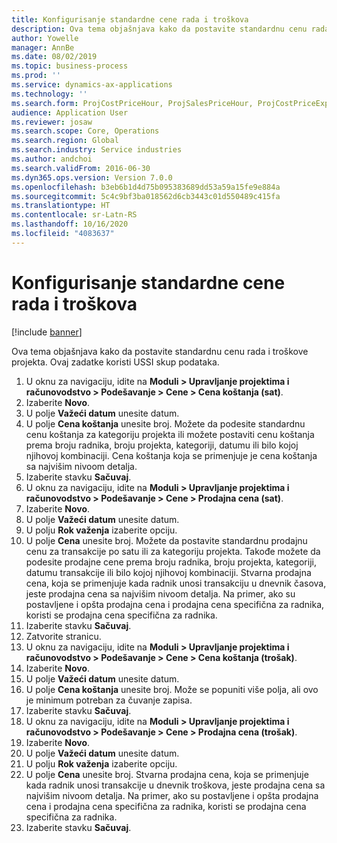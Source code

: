 ```yaml
---
title: Konfigurisanje standardne cene rada i troškova
description: Ova tema objašnjava kako da postavite standardnu cenu rada i troškove projekta.
author: Yowelle
manager: AnnBe
ms.date: 08/02/2019
ms.topic: business-process
ms.prod: ''
ms.service: dynamics-ax-applications
ms.technology: ''
ms.search.form: ProjCostPriceHour, ProjSalesPriceHour, ProjCostPriceExpense, ProjSalesPriceCost
audience: Application User
ms.reviewer: josaw
ms.search.scope: Core, Operations
ms.search.region: Global
ms.search.industry: Service industries
ms.author: andchoi
ms.search.validFrom: 2016-06-30
ms.dyn365.ops.version: Version 7.0.0
ms.openlocfilehash: b3eb6b1d4d75b095383689dd53a59a15fe9e884a
ms.sourcegitcommit: 5c4c9bf3ba018562d6cb3443c01d550489c415fa
ms.translationtype: HT
ms.contentlocale: sr-Latn-RS
ms.lasthandoff: 10/16/2020
ms.locfileid: "4083637"
---
```

# <a name="configure-standard-costs-for-labor-and-expenses"></a>Konfigurisanje standardne cene rada i troškova

[!include [banner](../../includes/banner.md)]

Ova tema objašnjava kako da postavite standardnu cenu rada i troškove projekta. Ovaj zadatke koristi USSI skup podataka.

1. U oknu za navigaciju, idite na **Moduli > Upravljanje projektima i računovodstvo > Podešavanje > Cene > Cena koštanja (sat)**.
2. Izaberite **Novo**.
3. U polje **Važeći datum** unesite datum.
4. U polje **Cena koštanja** unesite broj. Možete da podesite standardnu cenu koštanja za kategoriju projekta ili možete postaviti cenu koštanja prema broju radnika, broju projekta, kategoriji, datumu ili bilo kojoj njihovoj kombinaciji. Cena koštanja koja se primenjuje je cena koštanja sa najvišim nivoom detalja.  
5. Izaberite stavku **Sačuvaj**.
6. U oknu za navigaciju, idite na **Moduli > Upravljanje projektima i računovodstvo > Podešavanje > Cene > Prodajna cena (sat)**.
7. Izaberite **Novo**.
8. U polje **Važeći datum** unesite datum.
9. U polju **Rok važenja** izaberite opciju.
10. U polje **Cena** unesite broj. Možete da postavite standardnu prodajnu cenu za transakcije po satu ili za kategoriju projekta. Takođe možete da podesite prodajne cene prema broju radnika, broju projekta, kategoriji, datumu transakcije ili bilo kojoj njihovoj kombinaciji. Stvarna prodajna cena, koja se primenjuje kada radnik unosi transakciju u dnevnik časova, jeste prodajna cena sa najvišim nivoom detalja. Na primer, ako su postavljene i opšta prodajna cena i prodajna cena specifična za radnika, koristi se prodajna cena specifična za radnika.  
11. Izaberite stavku **Sačuvaj**.
12. Zatvorite stranicu.
13. U oknu za navigaciju, idite na **Moduli > Upravljanje projektima i računovodstvo > Podešavanje > Cene > Cena koštanja (trošak)**.
14. Izaberite **Novo**.
15. U polje **Važeći datum** unesite datum.
16. U polje **Cena koštanja** unesite broj. Može se popuniti više polja, ali ovo je minimum potreban za čuvanje zapisa.  
17. Izaberite stavku **Sačuvaj**.
18. U oknu za navigaciju, idite na **Moduli > Upravljanje projektima i računovodstvo > Podešavanje > Cene > Prodajna cena (trošak)**.
19. Izaberite **Novo**.
20. U polje **Važeći datum** unesite datum.
21. U polju **Rok važenja** izaberite opciju.
22. U polje **Cena** unesite broj. Stvarna prodajna cena, koja se primenjuje kada radnik unosi transakcije u dnevnik troškova, jeste prodajna cena sa najvišim nivoom detalja. Na primer, ako su postavljene i opšta prodajna cena i prodajna cena specifična za radnika, koristi se prodajna cena specifična za radnika.  
23. Izaberite stavku **Sačuvaj**.

